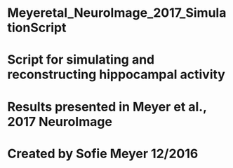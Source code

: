 # Meyeretal_NeuroImage_2017_SimulationScript
# Script for simulating and reconstructing hippocampal activity 
# Results presented in Meyer et al., 2017 NeuroImage 
# Created by Sofie Meyer 12/2016
